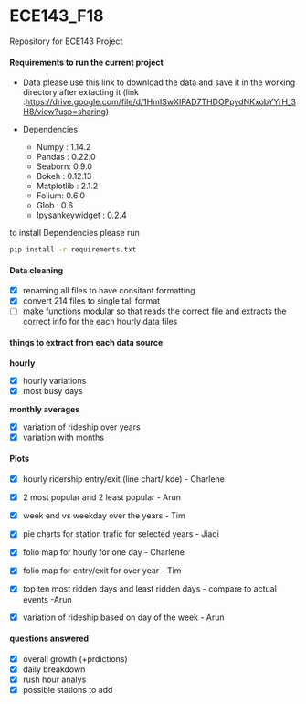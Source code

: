 # ECE143_F18
Repository for ECE143 Project

#### Requirements to run the current project
- Data please use this link to download the data and save it in the working directory after extacting it (link :https://drive.google.com/file/d/1HmISwXIPAD7THDOPpydNKxobYYrH_3H8/view?usp=sharing)

- Dependencies
	- Numpy : 1.14.2
	- Pandas : 0.22.0
	- Seaborn: 0.9.0
	- Bokeh : 0.12.13
	- Matplotlib : 2.1.2
	- Folium: 0.6.0
	- Glob : 0.6
	- Ipysankeywidget : 0.2.4
	
to install Dependencies please run
```bash
pip install -r requirements.txt
```

#### Data cleaning 
- [x] renaming all files to have consitant formatting
- [x] convert 214 files to single tall format
- [ ] make functions modular so that reads the correct file and extracts the correct info for the each hourly data files

#### things to extract from each data source
**hourly**
- [X] hourly variations
- [X] most busy days

**monthly averages**
- [X] variation of rideship over years
- [X] variation with months

#### Plots 
- [X] hourly ridership entry/exit (line chart/ kde) - Charlene
- [X] 2 most popular and 2 least popular - Arun
- [X] week end vs weekday over the years - Tim 
- [X] pie charts for station trafic for  selected years - Jiaqi
- [X] folio map for hourly for one day  - Charlene
- [X] folio map for entry/exit for over year - Tim
- [X] top ten most ridden days and least ridden days - compare to actual events -Arun 
- [X] variation of rideship based on day of the week - Arun


#### questions answered
- [X] overall growth (+prdictions)
- [X] daily breakdown 
- [X] rush hour analys
- [X] possible stations to add
